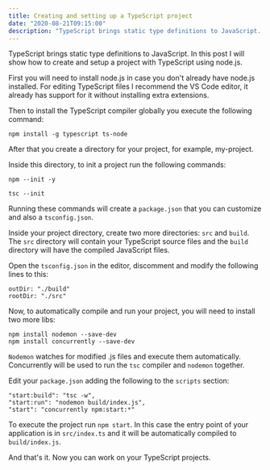 ```yaml
---
title: Creating and setting up a TypeScript project
date: "2020-08-21T09:15:00"
description: "TypeScript brings static type definitions to JavaScript. In this post I will show how to create and setup a project with TypeScript using node.js"
---
```


TypeScript brings static type definitions to JavaScript. In this post I will show how to create and setup a project with TypeScript using node.js.

First you will need to install node.js in case you don't already have node.js installed. For editing TypeScript files I recommend the VS Code editor, it already has support for it without installing extra extensions.

Then to install the TypeScript compiler globally you execute the following command:

```
npm install -g typescript ts-node
```

After that you create a directory for your project, for example, my-project.

Inside this directory, to init a project run the following commands:

```
npm --init -y

tsc --init
```

Running these commands will create a `package.json` that you can customize and also a `tsconfig.json`.

Inside your project directory, create two more directories: `src` and `build`. The `src` directory will contain your TypeScript source files and the `build` directory will have the compiled JavaScript files.

Open the `tsconfig.json` in the editor, discomment and modify the following lines to this:

```
outDir: "./build"
rootDir: "./src"
```

Now, to automatically compile and run your project, you will need to install two more libs:

```
npm install nodemon --save-dev
npm install concurrently --save-dev
```

`Nodemon` watches for modified .js files and execute them automatically. Concurrently will be used to run the `tsc` compiler and `nodemon` together.

Edit your `package.json` adding the following to the `scripts` section:

```
"start:build": "tsc -w",
"start:run": "nodemon build/index.js",
"start": "concurrently npm:start:*"
```

To execute the project run `npm start`. In this case the entry point of your application is in `src/index.ts` and it will be automatically compiled to `build/index.js`.

And that's it. Now you can work on your TypeScript projects.

